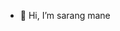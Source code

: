- 👋 Hi, I’m sarang mane

<!---
sarang-mane-db/sarang-mane-db is a ✨ special ✨ repository because its `README.md` (this file) appears on your GitHub profile.
You can click the Preview link to take a look at your changes.
--->
